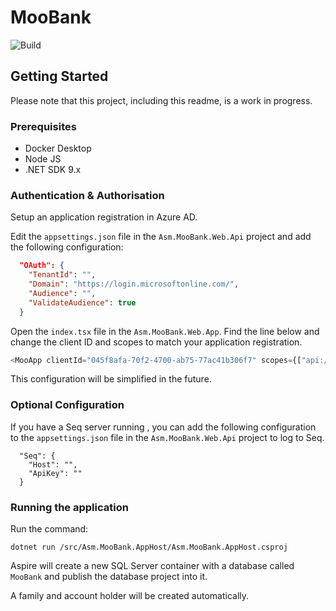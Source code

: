 # MooBank

![Build](https://github.com/andrewmclachlan/MooBank/actions/workflows/build.yml/badge.svg)

## Getting Started

Please note that this project, including this readme, is a work in progress.

### Prerequisites

* Docker Desktop
* Node JS
* .NET SDK 9.x

### Authentication & Authorisation

Setup an application registration in Azure AD.

Edit the `appsettings.json` file in the `Asm.MooBank.Web.Api` project and add the following configuration:
```json
  "OAuth": {
    "TenantId": "",
    "Domain": "https://login.microsoftonline.com/",
    "Audience": "",
    "ValidateAudience": true
  }
```

Open the `index.tsx` file in the `Asm.MooBank.Web.App`. Find the line below and change the client ID and scopes to match your application registration.

```typescript
<MooApp clientId="045f8afa-70f2-4700-ab75-77ac41b306f7" scopes={["api://moobank.mclachlan.family/api.read"]} name="MooBank" version={import.meta.env.VITE_REACT_APP_VERSION}>
```

This configuration will be simplified in the future.


### Optional Configuration

If you have a Seq server running , you can add the following configuration to the `appsettings.json` file in the `Asm.MooBank.Web.Api` project to log to Seq.

```
  "Seq": {
    "Host": "",
    "ApiKey": ""
  }
```

### Running the application

Run the command:

`dotnet run /src/Asm.MooBank.AppHost/Asm.MooBank.AppHost.csproj`

Aspire will create a new SQL Server container with a database called `MooBank` and publish the database project into it.

A family and account holder will be created automatically.